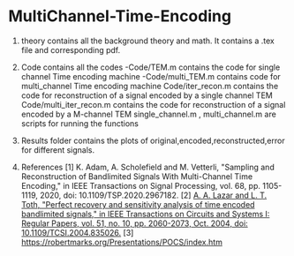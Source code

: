 # MultiChannel-Time-Encoding

1. theory contains all the background theory and math. 
	It contains a .tex file and corresponding pdf.
	
2. Code contains all the codes
	-Code/TEM.m contains the code for single channel Time encoding machine
	-Code/multi_TEM.m contains code for multi_channel Time encoding machine
	 Code/iter_recon.m contains the code for reconstruction of a signal encoded by a single channel TEM
	 Code/multi_iter_recon.m contains the code for reconstruction of a signal encoded by a M-channel TEM
	 single_channel.m , multi_channel.m are scripts for running the functions
	 
3. Results folder contains the plots of original,encoded,reconstructed,error for different signals. 	 

4. References
[1] K. Adam, A. Scholefield and M. Vetterli, "Sampling and Reconstruction of Bandlimited Signals With Multi-Channel Time Encoding," in IEEE Transactions on Signal Processing, vol. 68, pp. 1105-1119, 2020, doi: 10.1109/TSP.2020.2967182. 
[2] [A. A. Lazar and L. T. Toth, "Perfect recovery and sensitivity analysis of time encoded bandlimited signals," in IEEE Transactions on Circuits and Systems I: Regular Papers, vol. 51, no. 10, pp. 2060-2073, Oct. 2004, doi: 10.1109/TCSI.2004.835026.](https://ieeexplore.ieee.org/document/1344228)
[3] https://robertmarks.org/Presentations/POCS/index.htm
